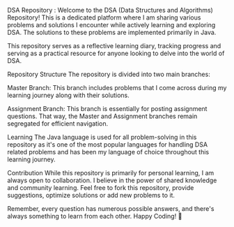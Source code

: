 DSA Repository :
Welcome to the DSA (Data Structures and Algorithms) Repository! This is a dedicated platform where I am sharing various problems and solutions I encounter while actively learning and exploring DSA. The solutions to these problems are implemented primarily in Java.

This repository serves as a reflective learning diary, tracking progress and serving as a practical resource for anyone looking to delve into the world of DSA.

Repository Structure
The repository is divided into two main branches:

Master Branch: This branch includes problems that I come across during my learning journey along with their solutions.

Assignment Branch: This branch is essentially for posting assignment questions. That way, the Master and Assignment branches remain segregated for efficient navigation.

Learning
The Java language is used for all problem-solving in this repository as it's one of the most popular languages for handling DSA related problems and has been my language of choice throughout this learning journey.

Contribution
While this repository is primarily for personal learning, I am always open to collaboration. I believe in the power of shared knowledge and community learning. Feel free to fork this repository, provide suggestions, optimize solutions or add new problems to it.

Remember, every question has numerous possible answers, and there's always something to learn from each other. Happy Coding! 🚀

